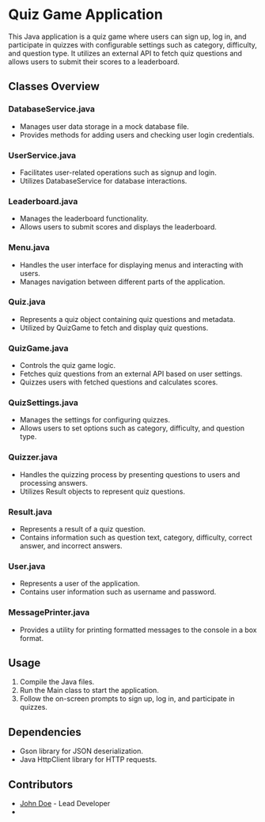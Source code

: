 # Quiz Game Application

This Java application is a quiz game where users can sign up, log in, and participate in quizzes with configurable settings such as category, difficulty, and question type. It utilizes an external API to fetch quiz questions and allows users to submit their scores to a leaderboard.

## Classes Overview

### DatabaseService.java

- Manages user data storage in a mock database file.
- Provides methods for adding users and checking user login credentials.

### UserService.java

- Facilitates user-related operations such as signup and login.
- Utilizes DatabaseService for database interactions.

### Leaderboard.java

- Manages the leaderboard functionality.
- Allows users to submit scores and displays the leaderboard.

### Menu.java

- Handles the user interface for displaying menus and interacting with users.
- Manages navigation between different parts of the application.

### Quiz.java

- Represents a quiz object containing quiz questions and metadata.
- Utilized by QuizGame to fetch and display quiz questions.

### QuizGame.java

- Controls the quiz game logic.
- Fetches quiz questions from an external API based on user settings.
- Quizzes users with fetched questions and calculates scores.

### QuizSettings.java

- Manages the settings for configuring quizzes.
- Allows users to set options such as category, difficulty, and question type.

### Quizzer.java

- Handles the quizzing process by presenting questions to users and processing answers.
- Utilizes Result objects to represent quiz questions.

### Result.java

- Represents a result of a quiz question.
- Contains information such as question text, category, difficulty, correct answer, and incorrect answers.

### User.java

- Represents a user of the application.
- Contains user information such as username and password.

### MessagePrinter.java

- Provides a utility for printing formatted messages to the console in a box format.

## Usage

1. Compile the Java files.
2. Run the Main class to start the application.
3. Follow the on-screen prompts to sign up, log in, and participate in quizzes.

## Dependencies

- Gson library for JSON deserialization.
- Java HttpClient library for HTTP requests.

## Contributors

- [John Doe](https://replit.com/@1Anonymous1) - Lead Developer
- 

